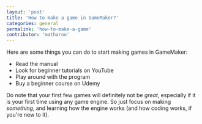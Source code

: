 ```yaml
---
layout: 'post'
title: 'How to make a game in GameMaker?'
categories: general
permalink: 'how-to-make-a-game'
contributor: 'matharoo'
---
```


Here are some things you can do to start making games in GameMaker:
- Read the manual
- Look for beginner tutorials on YouTube
- Play around with the program
- Buy a beginner course on Udemy

Do note that your first few games will definitely not be *great*, especially if it is your first time using any game engine. So just focus on making *something*, and learning how the engine works (and how coding works, if you're new to it).